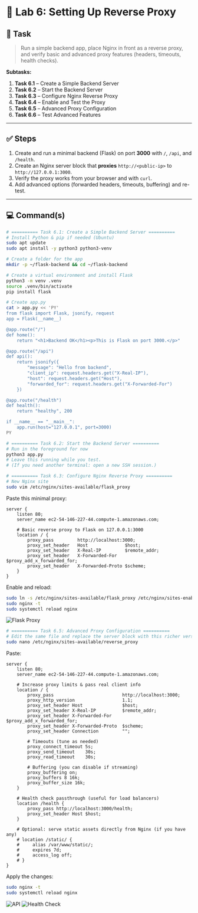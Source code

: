 # 🧪 Lab 6: Setting Up Reverse Proxy

## 📝 Task

> Run a simple backend app, place Nginx in front as a reverse proxy, and verify basic and advanced proxy features (headers, timeouts, health checks).

**Subtasks:**

1. **Task 6.1** – Create a Simple Backend Server
2. **Task 6.2** – Start the Backend Server
3. **Task 6.3** – Configure Nginx Reverse Proxy
4. **Task 6.4** – Enable and Test the Proxy
5. **Task 6.5** – Advanced Proxy Configuration
6. **Task 6.6** – Test Advanced Features

---

## ✅ Steps

1. Create and run a minimal backend (Flask) on port **3000** with `/`, `/api`, and `/health`.
2. Create an Nginx server block that **proxies** `http://<public-ip>` to `http://127.0.0.1:3000`.
3. Verify the proxy works from your browser and with `curl`.
4. Add advanced options (forwarded headers, timeouts, buffering) and re-test.

---

## 💻 Command(s)

```bash
# ========== Task 6.1: Create a Simple Backend Server ==========
# Install Python & pip if needed (Ubuntu)
sudo apt update
sudo apt install -y python3 python3-venv

# Create a folder for the app
mkdir -p ~/flask-backend && cd ~/flask-backend

# Create a virtual environment and install Flask
python3 -m venv .venv
source .venv/bin/activate
pip install flask

# Create app.py
cat > app.py << 'PY'
from flask import Flask, jsonify, request
app = Flask(__name__)

@app.route("/")
def home():
    return "<h1>Backend OK</h1><p>This is Flask on port 3000.</p>"

@app.route("/api")
def api():
    return jsonify({
        "message": "Hello from backend",
        "client_ip": request.headers.get("X-Real-IP"),
        "host": request.headers.get("Host"),
        "forwarded_for": request.headers.get("X-Forwarded-For")
    })

@app.route("/health")
def health():
    return "healthy", 200

if __name__ == "__main__":
    app.run(host="127.0.0.1", port=3000)
PY
```

```bash
# ========== Task 6.2: Start the Backend Server ==========
# Run in the foreground for now
python3 app.py
# Leave this running while you test.
# (If you need another terminal: open a new SSH session.)
```


```bash
# ========== Task 6.3: Configure Nginx Reverse Proxy ==========
# New Nginx site
sudo vim /etc/nginx/sites-available/flask_proxy
```

Paste this minimal proxy:

```nginx
server {
    listen 80;
    server_name ec2-54-146-227-44.compute-1.amazonaws.com;

    # Basic reverse proxy to Flask on 127.0.0.1:3000
    location / {
        proxy_pass         http://localhost:3000;
        proxy_set_header   Host              $host;
        proxy_set_header   X-Real-IP         $remote_addr;
        proxy_set_header   X-Forwarded-For   $proxy_add_x_forwarded_for;
        proxy_set_header   X-Forwarded-Proto $scheme;
    }
}
```

Enable and reload:

```bash
sudo ln -s /etc/nginx/sites-available/flask_proxy /etc/nginx/sites-enabled/flask_proxy
sudo nginx -t
sudo systemctl reload nginx
```

![Flask Proxy](image.png)


```bash
# ========== Task 6.5: Advanced Proxy Configuration ==========
# Edit the same file and replace the server block with this richer version:
sudo nano /etc/nginx/sites-available/reverse_proxy
```

Paste:

```nginx
server {
    listen 80;
    server_name ec2-54-146-227-44.compute-1.amazonaws.com;

    # Increase proxy limits & pass real client info
    location / {
        proxy_pass                          http://localhost:3000;
        proxy_http_version                  1.1;
        proxy_set_header Host               $host;
        proxy_set_header X-Real-IP          $remote_addr;
        proxy_set_header X-Forwarded-For    $proxy_add_x_forwarded_for;
        proxy_set_header X-Forwarded-Proto  $scheme;
        proxy_set_header Connection         "";

        # Timeouts (tune as needed)
        proxy_connect_timeout 5s;
        proxy_send_timeout    30s;
        proxy_read_timeout    30s;

        # Buffering (you can disable if streaming)
        proxy_buffering on;
        proxy_buffers 8 16k;
        proxy_buffer_size 16k;
    }

    # Health check passthrough (useful for load balancers)
    location /health {
        proxy_pass http://localhost:3000/health;
        proxy_set_header Host $host;
    }

    # Optional: serve static assets directly from Nginx (if you have any)
    # location /static/ {
    #     alias /var/www/static/;
    #     expires 7d;
    #     access_log off;
    # }
}
```

Apply the changes:

```bash
sudo nginx -t
sudo systemctl reload nginx
```

![API](image-1.png)
![Health Check](image-2.png)

